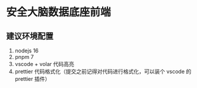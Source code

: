 # 安全大脑数据底座前端

## 建议环境配置

1. nodejs 16
2. pnpm 7
3. vscode + volar 代码高亮
4. prettier 代码格式化（提交之前记得对代码进行格式化，可以装个 vscode 的 prettier 插件）
